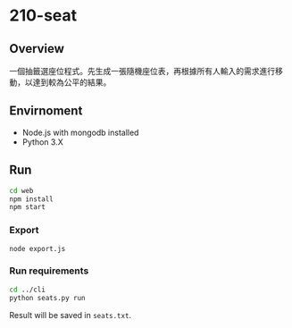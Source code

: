 # 210-seat

## Overview
一個抽籤選座位程式。先生成一張隨機座位表，再根據所有人輸入的需求進行移動，以達到較為公平的結果。

## Envirnoment
 * Node.js with mongodb installed
 * Python 3.X
 
## Run
 ```bash
cd web
npm install
npm start
```

### Export
`node export.js`

### Run requirements
```bash
cd ../cli
python seats.py run
```
Result will be saved in `seats.txt`.
